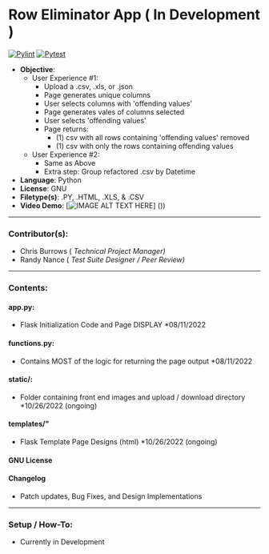 # Row Eliminator App ( In Development )
[![Pylint](https://github.com/cbradiodrums/Row_Eliminator_App/actions/workflows/pylint.yml/badge.svg)](https://github.com/cbradiodrums/Row_Eliminator_App/actions/workflows/pylint.yml)
[![Pytest](https://github.com/cbradiodrums/Row_Eliminator_App/actions/workflows/pytest.yml/badge.svg)](https://github.com/cbradiodrums/Row_Eliminator_App/actions/workflows/pytest.yml)
- <b>Objective</b>: 
  - User Experience #1:
    - Upload a .csv, .xls, or .json
    - Page generates unique columns
    - User selects columns with 'offending values'
    - Page generates vales of columns selected
    - User selects 'offending values'
    - Page returns:
      - (1) csv with all rows containing 'offending values' removed
      -  (1) csv with only the rows containing offending values
  - User Experience #2:
    - Same as Above
    - Extra step: Group refactored .csv by Datetime
- <b>Language</b>: Python
- <b>License</b>: GNU
- <b>Filetype(s)</b>: .PY, .HTML, .XLS, & .CSV
- <b>Video Demo</b>:  [![IMAGE ALT TEXT HERE](https://www.loom.com/share/32189e34fe4c48d6bceacd94ca62b0e5)]
())
---
### Contributor(s):
- Chris Burrows (<i> Technical Project Manager)</i>
- Randy Nance (<i> Test Suite Designer / Peer Review)</i>
---
### Contents:
#### app.py:
  - Flask Initialization Code and Page DISPLAY *08/11/2022
#### functions.py:
  -  Contains MOST of the logic for returning the page output *08/11/2022
#### static/:
  - Folder containing front end images and upload / download directory *10/26/2022 (ongoing)
####  templates/"
  - Flask Template Page Designs (html) *10/26/2022 (ongoing)
#### GNU License
#### Changelog
  - Patch updates, Bug Fixes, and Design Implementations

---
### Setup / How-To:
* Currently in Development


